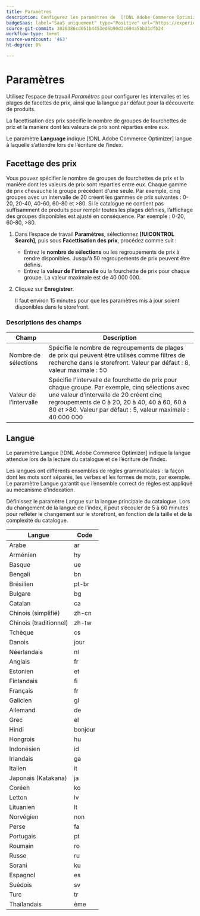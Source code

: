 ```yaml
---
title: Paramètres
description: Configurez les paramètres de  [!DNL Adobe Commerce Optimizer].
badgeSaas: label="SaaS uniquement" type="Positive" url="https://experienceleague.adobe.com/en/docs/commerce/user-guides/product-solutions" tooltip="S’applique uniquement aux projets Adobe Commerce as a Cloud Service et Adobe Commerce Optimizer (infrastructure SaaS gérée par Adobe)."
source-git-commit: 3020386cd051b4453ed6b90d2c694a5bb31dfb24
workflow-type: tm+mt
source-wordcount: '463'
ht-degree: 0%

---
```


# Paramètres

Utilisez l’espace de travail *Paramètres* pour configurer les intervalles et les plages de facettes de prix, ainsi que la langue par défaut pour la découverte de produits.

La facettisation des prix spécifie le nombre de groupes de fourchettes de prix et la manière dont les valeurs de prix sont réparties entre eux.

Le paramètre **Language** indique [!DNL Adobe Commerce Optimizer] langue à laquelle s’attendre lors de l’écriture de l’index.

## Facettage des prix

Vous pouvez spécifier le nombre de groupes de fourchettes de prix et la manière dont les valeurs de prix sont réparties entre eux. Chaque gamme de prix chevauche le groupe précédent d&#39;une seule. Par exemple, cinq groupes avec un intervalle de 20 créent les gammes de prix suivantes : 0-20, 20-40, 40-60, 60-80 et >80. Si le catalogue ne contient pas suffisamment de produits pour remplir toutes les plages définies, l’affichage des groupes disponibles est ajusté en conséquence. Par exemple : 0-20, 60-80, >80.

1. Dans l’espace de travail **Paramètres**, sélectionnez **[!UICONTROL Search]**, puis sous **Facettisation des prix**, procédez comme suit :
   - Entrez le **nombre de sélections** ou les regroupements de prix à rendre disponibles. Jusqu&#39;à 50 regroupements de prix peuvent être définis.
   - Entrez la **valeur de l&#39;intervalle** ou la fourchette de prix pour chaque groupe. La valeur maximale est de 40 000 000.
1. Cliquez sur **Enregistrer**.

   Il faut environ 15 minutes pour que les paramètres mis à jour soient disponibles dans le storefront.

### Descriptions des champs

| Champ | Description |
|--- |--- |
| Nombre de sélections | Spécifie le nombre de regroupements de plages de prix qui peuvent être utilisés comme filtres de recherche dans le storefront. Valeur par défaut : 8, valeur maximale : 50 |
| Valeur de l’intervalle | Spécifie l&#39;intervalle de fourchette de prix pour chaque groupe. Par exemple, cinq sélections avec une valeur d’intervalle de 20 créent cinq regroupements de 0 à 20, 20 à 40, 40 à 60, 60 à 80 et >80. Valeur par défaut : 5, valeur maximale : 40 000 000 |

## Langue

Le paramètre Langue [!DNL Adobe Commerce Optimizer] indique la langue attendue lors de la lecture du catalogue et de l’écriture de l’index.

Les langues ont différents ensembles de règles grammaticales : la façon dont les mots sont séparés, les verbes et les formes de mots, par exemple.
Le paramètre Langue garantit que l’ensemble correct de règles est appliqué au mécanisme d’indexation.

Définissez le paramètre Langue sur la langue principale du catalogue. Lors du changement de la langue de l’index, il peut s’écouler de 5 à 60 minutes pour refléter le changement sur le storefront, en fonction de la taille et de la complexité du catalogue.

| Langue | Code |
|----|----|
| Arabe | ar |
| Arménien | hy |
| Basque | ue |
| Bengali | bn |
| Brésilien | pt-br |
| Bulgare | bg |
| Catalan | ca |
| Chinois (simplifié) | zh-cn |
| Chinois (traditionnel) | zh-tw |
| Tchèque | cs |
| Danois | jour |
| Néerlandais | nl |
| Anglais | fr |
| Estonien | et |
| Finlandais | fi |
| Français | fr |
| Galicien | gl |
| Allemand | de |
| Grec | el |
| Hindi | bonjour |
| Hongrois | hu |
| Indonésien | id |
| Irlandais | ga |
| Italien | it |
| Japonais (Katakana) | ja |
| Coréen | ko |
| Letton | lv |
| Lituanien | lt |
| Norvégien | non |
| Perse | fa |
| Portugais | pt |
| Roumain | ro |
| Russe | ru |
| Sorani | ku |
| Espagnol | es |
| Suédois | sv |
| Turc | tr |
| Thaïlandais | ème |
